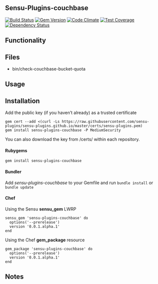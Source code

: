 ## Sensu-Plugins-couchbase

[![Build Status](https://travis-ci.org/sensu-plugins/sensu-plugins-couchbase.svg?branch=master)](https://travis-ci.org/sensu-plugins/sensu-plugins-conntrack)
[![Gem Version](https://badge.fury.io/rb/sensu-plugins-conntrack.svg)](http://badge.fury.io/rb/sensu-plugins-conntrack)
[![Code Climate](https://codeclimate.com/github/sensu-plugins/sensu-plugins-conntrack/badges/gpa.svg)](https://codeclimate.com/github/sensu-plugins/sensu-plugins-conntrack)
[![Test Coverage](https://codeclimate.com/github/sensu-plugins/sensu-plugins-conntrack/badges/coverage.svg)](https://codeclimate.com/github/sensu-plugins/sensu-plugins-conntrack)
[![Dependency Status](https://gemnasium.com/sensu-plugins/sensu-plugins-conntrack.svg)](https://gemnasium.com/sensu-plugins/sensu-plugins-conntrack)
## Functionality

## Files
 * bin/check-couchbase-bucket-quota

## Usage

## Installation

Add the public key (if you haven’t already) as a trusted certificate

```
gem cert --add <(curl -Ls https://raw.githubusercontent.com/sensu-plugins/sensu-plugins.github.io/master/certs/sensu-plugins.pem)
gem install sensu-plugins-couchbase -P MediumSecurity
```

You can also download the key from /certs/ within each repository.

#### Rubygems

`gem install sensu-plugins-couchbase`

#### Bundler

Add *sensu-plugins-couchbase* to your Gemfile and run `bundle install` or `bundle update`

#### Chef

Using the Sensu **sensu_gem** LWRP
```
sensu_gem 'sensu-plugins-couchbase' do
  options('--prerelease')
  version '0.0.1.alpha.1'
end
```

Using the Chef **gem_package** resource
```
gem_package 'sensu-plugins-couchbase' do
  options('--prerelease')
  version '0.0.1.alpha.1'
end
```

## Notes

